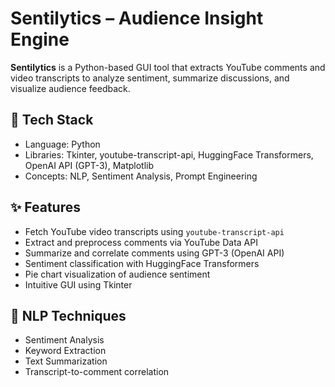 # Sentilytics – Audience Insight Engine

**Sentilytics** is a Python-based GUI tool that extracts YouTube comments and video transcripts to analyze sentiment, summarize discussions, and visualize audience feedback.

## 🔧 Tech Stack
- Language: Python
- Libraries: Tkinter, youtube-transcript-api, HuggingFace Transformers, OpenAI API (GPT-3), Matplotlib
- Concepts: NLP, Sentiment Analysis, Prompt Engineering

## ✨ Features
- Fetch YouTube video transcripts using `youtube-transcript-api`
- Extract and preprocess comments via YouTube Data API
- Summarize and correlate comments using GPT-3 (OpenAI API)
- Sentiment classification with HuggingFace Transformers
- Pie chart visualization of audience sentiment
- Intuitive GUI using Tkinter

## 🧠 NLP Techniques
- Sentiment Analysis
- Keyword Extraction
- Text Summarization
- Transcript-to-comment correlation
